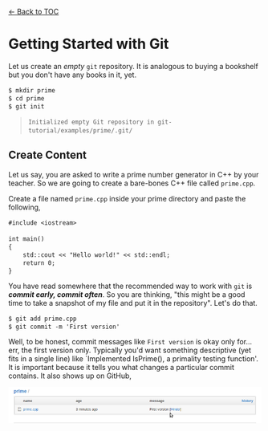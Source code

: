 [<- Back to TOC](https://github.com/Hindol/git-tutorial/blob/master/README.md)

# Getting Started with Git
Let us create an _empty_ `git` repository. It is analogous to buying a bookshelf but you don't have any books in it, yet.

    $ mkdir prime
    $ cd prime
    $ git init

> `Initialized empty Git repository in git-tutorial/examples/prime/.git/`

## Create Content
Let us say, you are asked to write a prime number generator in C++ by your teacher. So we are going to create a bare-bones C++ file called `prime.cpp`.

Create a file named `prime.cpp` inside your prime directory and paste the following,

    #include <iostream>

    int main()
    {
        std::cout << "Hello world!" << std::endl;
        return 0;
    }

You have read somewhere that the recommended way to work with `git` is ___commit early, commit often___. So you are thinking, "this might be a good time to take a snapshot of my file and put it in the repository". Let's do that.

    $ git add prime.cpp
    $ git commit -m 'First version'

Well, to be honest, commit messages like `First version` is okay only for... err, the first version only. Typically you'd want something descriptive (yet fits in a single line) like `Implemented IsPrime(), a primality testing function'. It is important because it tells you what changes a particular commit contains. It also shows up on GitHub,

![GitHub Commit Message](/images/commit-message.png "GitHub Commit Message")